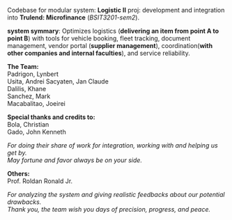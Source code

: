 Codebase for modular system: __Logistic II__ proj: development and integration into **Trulend: Microfinance** (*BSIT3201-sem2*).

**system symmary**: Optimizes logistics (**delivering an item from point A to point B**) with tools for vehicle booking, fleet tracking, document management, vendor portal (**supplier management**), coordination(**with other companies and internal faculties**), and service reliability.  

**The Team:**  
Padrigon, Lynbert  
Usita, Andrei 
Sacyaten, Jan Claude  
Dalilis, Khane  
Sanchez, Mark  
Macabalitao, Joeirei

**Special thanks and credits to:**  
Bola, Christian  
Gado, John Kenneth

*For doing their share of work for integration, working with and helping us get by.*    
*May fortune and favor always be on your side.*

**Others:**  
Prof. Roldan Ronald Jr. 

*For analyzing the system and giving realistic feedbacks about our potential drawbacks.*  
*Thank you, the team wish you days of precision, progress, and peace.*
